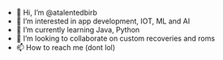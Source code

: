 - 👋 Hi, I’m @atalentedbirb
- 👀 I’m interested in app development, IOT, ML and AI
- 🌱 I’m currently learning Java, Python
- 💞️ I’m looking to collaborate on custom recoveries and roms
- 📫 How to reach me (dont lol)

<!---
atalentedbirb/atalentedbirb is a ✨ special ✨ repository because its `README.md` (this file) appears on your GitHub profile.
You can click the Preview link to take a look at your changes.
--->
